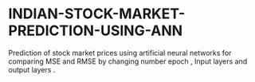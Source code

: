 # INDIAN-STOCK-MARKET-PREDICTION-USING-ANN
Prediction of stock market prices using artificial neural networks for comparing MSE and RMSE by changing number epoch , Input layers and output layers .
